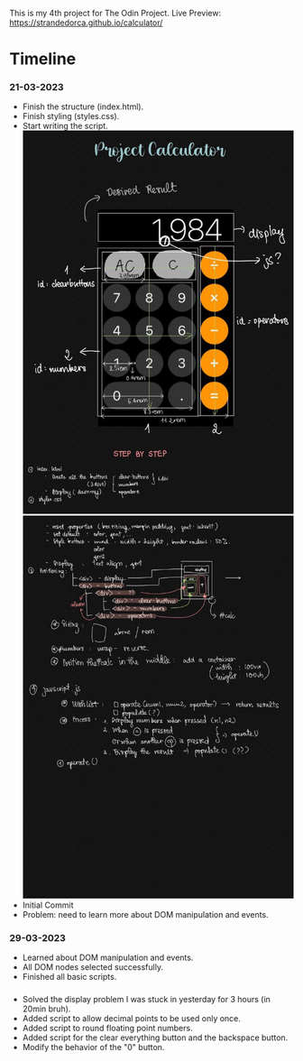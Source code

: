 This is my 4th project for The Odin Project.
Live Preview: https://strandedorca.github.io/calculator/
# Timeline
### 21-03-2023
- Finish the structure (index.html).
- Finish styling (styles.css).
- Start writing the script.
![draft1](images/1.jpg)
![draft2](images/2.jpg)
- Initial Commit
- Problem: need to learn more about DOM manipulation and events.

### 29-03-2023
- Learned about DOM manipulation and events.
- All DOM nodes selected successfully.
- Finished all basic scripts.

### 
- Solved the display problem I was stuck in yesterday for 3 hours (in 20min bruh).
- Added script to allow decimal points to be used only once.
- Added script to round floating point numbers.
- Added script for the clear everything button and the backspace button.
- Modify the behavior of the "0" button.
